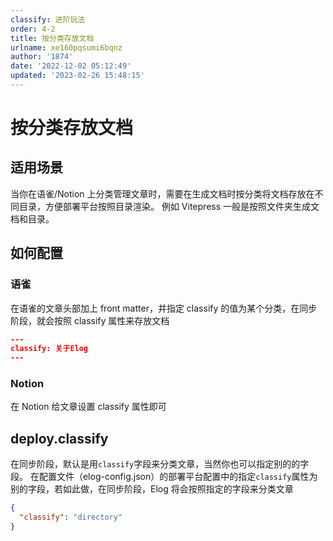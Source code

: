 ```yaml
---
classify: 进阶玩法
order: 4-2
title: 按分类存放文档
urlname: xe160pqsumi6bqnz
author: '1874'
date: '2022-12-02 05:12:49'
updated: '2023-02-26 15:48:15'
---
```

# 按分类存放文档

## 适用场景

当你在语雀/Notion 上分类管理文章时，需要在生成文档时按分类将文档存放在不同目录，方便部署平台按照目录渲染。
例如 Vitepress 一般是按照文件夹生成文档和目录。

## 如何配置

### 语雀

在语雀的文章头部加上 front matter，并指定 classify 的值为某个分类，在同步阶段，就会按照 classify 属性来存放文档

```json
---
classify: 关于Elog
---
```

### Notion

在 Notion 给文章设置 classify 属性即可

## deploy.classify

在同步阶段，默认是用`classify`字段来分类文章，当然你也可以指定别的的字段。
在配置文件（elog-config.json）的部署平台配置中的指定`classify`属性为别的字段，若如此做，在同步阶段，Elog 将会按照指定的字段来分类文章

```json
{
  "classify": "directory"
}
```
